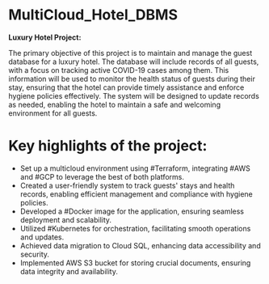 # MultiCloud_Hotel_DBMS


**Luxury Hotel Project:**

The primary objective of this project is to maintain and manage the guest database for a luxury hotel. The database will include records of all guests, with a focus on tracking active COVID-19 cases among them. This information will be used to monitor the health status of guests during their stay, ensuring that the hotel can provide timely assistance and enforce hygiene policies effectively. The system will be designed to update records as needed, enabling the hotel to maintain a safe and welcoming environment for all guests.

# Key highlights of the project:

- Set up a multicloud environment using #Terraform, integrating #AWS and #GCP to leverage the best of both platforms.
- Created a user-friendly system to track guests' stays and health records, enabling efficient management and compliance with hygiene policies.
- Developed a #Docker image for the application, ensuring seamless deployment and scalability.
- Utilized #Kubernetes for orchestration, facilitating smooth operations and updates.
- Achieved data migration to Cloud SQL, enhancing data accessibility and security.
- Implemented AWS S3 bucket for storing crucial documents, ensuring data integrity and availability.
